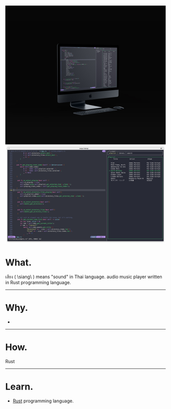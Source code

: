 ![home](../../assets/images/tsiangt/00.jpg)
![home](../../assets/images/tsiangt/01.png)



# What.

เสียง ( \siang\ ) means "sound" in Thai language.
audio music player written in Rust programming language.

------

# Why.
-

------

# How.

Rust  <br>

------
# Learn.

- [Rust](https://www.rust-lang.org/) programming language.

